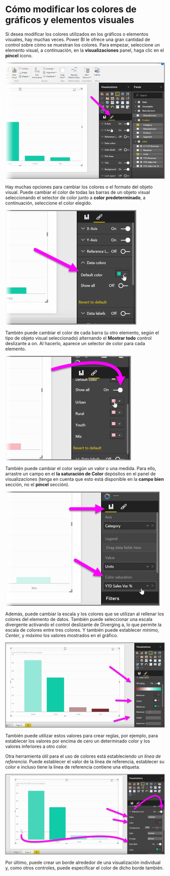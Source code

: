 <properties
   pageTitle="Modificar colores en gráficos y elementos visuales"
   description="Su mundo visual con colores, sombras y escala de color"
   services="powerbi"
   documentationCenter=""
   authors="davidiseminger"
   manager="mblythe"
   backup=""
   editor=""
   tags=""
   qualityFocus="no"
   qualityDate=""
   featuredVideoId="oNME83EAvLw"   
   featuredVideoThumb=""
   courseDuration="5m"/>

<tags
   ms.service="powerbi"
   ms.devlang="NA"
   ms.topic="get-started-article"
   ms.tgt_pltfrm="NA"
   ms.workload="powerbi"
   ms.date="09/29/2016"
   ms.author="davidi"/>

# Cómo modificar los colores de gráficos y elementos visuales

Si desea modificar los colores utilizados en los gráficos o elementos visuales, hay muchas veces. Power BI le ofrece una gran cantidad de control sobre cómo se muestran los colores. Para empezar, seleccione un elemento visual, a continuación, en la **visualizaciones** panel, haga clic en el **pincel** icono.

![](media/powerbi-learning-3-9a-modifying-colors/3-9a_1.png)

Hay muchas opciones para cambiar los colores o el formato del objeto visual. Puede cambiar el color de todas las barras de un objeto visual seleccionando el selector de color junto a **color predeterminado**, a continuación, seleccione el color elegido.

![](media/powerbi-learning-3-9a-modifying-colors/3-9a_2.png)

También puede cambiar el color de cada barra (u otro elemento, según el tipo de objeto visual seleccionado) alternando el **Mostrar todo** control deslizante a on. Al hacerlo, aparece un selector de color para cada elemento.

![](media/powerbi-learning-3-9a-modifying-colors/3-9a_3.png)

También puede cambiar el color según un valor o una medida. Para ello, arrastre un campo en el **la saturación de Color** depósitos en el panel de visualizaciones (tenga en cuenta que esto está disponible en la **campo bien** sección, no el **pincel** sección).

![](media/powerbi-learning-3-9a-modifying-colors/3-9a_4.png)

Además, puede cambiar la escala y los colores que se utilizan al rellenar los colores del elemento de datos. También puede seleccionar una escala divergente activando el control deslizante de Diverging a, lo que permite la escala de colores entre tres colores. Y también puede establecer *mínimo*, *Center*, y *máximo* los valores mostrados en el gráfico.

![](media/powerbi-learning-3-9a-modifying-colors/3-9a_5.png)

También puede utilizar estos valores para crear reglas, por ejemplo, para establecer los valores por encima de cero un determinado color y los valores inferiores a otro color.

Otra herramienta útil para el uso de colores está estableciendo un *línea de referencia*. Puede establecer el valor de la línea de referencia, establecer su color e incluso tiene la línea de referencia contiene una etiqueta.

![](media/powerbi-learning-3-9a-modifying-colors/3-9a_6.png)

Por último, puede crear un borde alrededor de una visualización individual y, como otros controles, puede especificar el color de dicho borde también.

